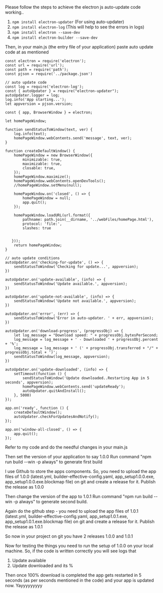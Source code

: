 Please follow the steps to achieve the electron js auto-update code working..

1. `npm install electron-updater` (For using auto-updater)
2. `npm install electron-log` (This will help to see the errors in logs)
3. `npm install electron --save-dev`
4. `npm install electron-builder --save-dev`

Then, in your main.js (the entry file of your application) paste auto update code at as mentioned

    const electron = require('electron');
    const url = require('url');
    const path = require('path');
    const pjson = require('../package.json')
    
    // auto update code
    const log = require('electron-log');
    const { autoUpdater } = require("electron-updater");
    autoUpdater.logger = log;
    log.info('App starting...');
    let appversion = pjson.version;
    
    const { app, BrowserWindow } = electron;
    
    let homePageWindow;
    
    function sendStatusToWindow(text, ver) {
        log.info(text);
        homePageWindow.webContents.send('message', text, ver);
    }
    
    function createDefaultWindow() {
        homePageWindow = new BrowserWindow({
            minimizable: true,
            maximizable: true,
            closable: true,
        });
        homePageWindow.maximize();
        homePageWindow.webContents.openDevTools();
        //homePageWindow.setMenu(null);
    
        homePageWindow.on('closed', () => {
            homePageWindow = null;
            app.quit();
        });
    	
        homePageWindow.loadURL(url.format({
            pathname: path.join(__dirname, '../webFiles/homePage.html'),
            protocol: 'file:',
            slashes: true
     

       }));
        return homePageWindow;
    }
    
    // auto update conditions
    autoUpdater.on('checking-for-update', () => {
        sendStatusToWindow('Checking for update...', appversion);
    })
    
    autoUpdater.on('update-available', (info) => {
        sendStatusToWindow('Update available.', appversion);
    })
    
    autoUpdater.on('update-not-available', (info) => {
        sendStatusToWindow('Update not available.', appversion);
    })
    
    autoUpdater.on('error', (err) => {
        sendStatusToWindow('Error in auto-updater. ' + err, appversion);
    })
    
    autoUpdater.on('download-progress', (progressObj) => {
        let log_message = "Download speed: " + progressObj.bytesPerSecond;
        log_message = log_message + ' - Downloaded ' + progressObj.percent + '%';
        log_message = log_message + ' (' + progressObj.transferred + "/" + progressObj.total + ')';
        sendStatusToWindow(log_message, appversion);
    })
    
    autoUpdater.on('update-downloaded', (info) => {
        setTimeout(function () {
            sendStatusToWindow('Update downloaded..Restarting App in 5 seconds', appversion);
            homePageWindow.webContents.send('updateReady');
            autoUpdater.quitAndInstall();
        }, 5000)
    });
    
    app.on('ready', function () {
        createDefaultWindow();
        autoUpdater.checkForUpdatesAndNotify();
    });
    
    app.on('window-all-closed', () => {
        app.quit();
    });

Refer to my code and do the needful changes in your main.js

Then set the version of your application to say 1.0.0
Run command "npm run build --win -p always" to generate first build 

I use Github to store the apps components.
So, you need to upload the app files of 1.0.0 (latest.yml, builder-effective-config.yaml, app_setup1.0.0.exe, app_setup1.0.0.exe.blockmap file) on git and create a release for it. Publish the release as 1.0.0

Then change the version of the app to 1.0.1 
Run command "npm run build --win -p always" to generate second build.

Again do the github step - you need to upload the app files of 1.0.1 (latest.yml, builder-effective-config.yaml, app_setup1.0.1.exe, app_setup1.0.1.exe.blockmap file) on git and create a release for it. Publish the release as 1.0.1

So now in your project on git you have 2 releases 1.0.0 and 1.0.1

Now for testing the things you need to run the setup of 1.0.0 on your local machine. So, if the code is written correctly you will see logs that 
1. Update available
2. Update downloaded and its %

Then once 100% download is completed the app gets restarted in 5 seconds (as per seconds mentioned in the code) and your app is updated now.
Yayyyyyyyyy
